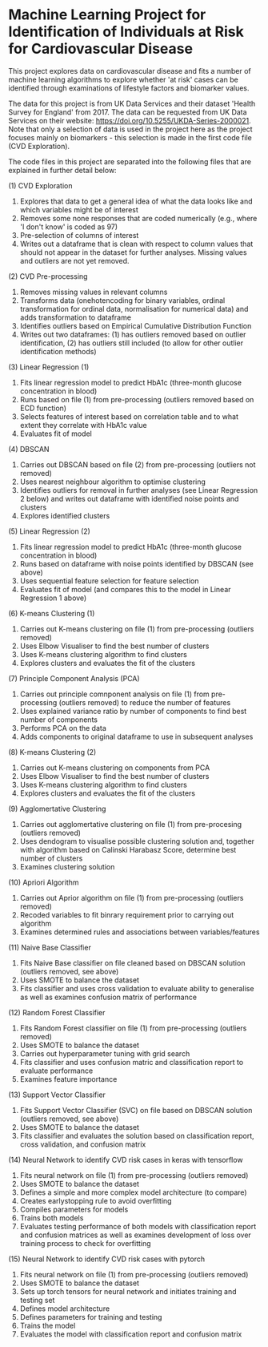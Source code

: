 # Machine Learning Project for Identification of Individuals at Risk for Cardiovascular Disease
This project explores data on cardiovascular disease and fits a number of machine learning algorithms to explore whether 'at risk' cases can be identified through examinations of lifestyle factors and biomarker values. 

The data for this project is from UK Data Services and their dataset 'Health Survey for England' from 2017. The data can be requested from UK Data Services on their website: https://doi.org/10.5255/UKDA-Series-2000021. Note that only a selection of data is used in the project here as the project focuses mainly on biomarkers - this selection is made in the first code file (CVD Exploration). 

The code files in this project are separated into the following files that are explained in further detail below:

(1) CVD Exploration
1. Explores that data to get a general idea of what the data looks like and which variables might be of interest
2. Removes some none responses that are coded numerically (e.g., where 'I don't know' is coded as 97)
3. Pre-selection of columns of interest
4. Writes out a dataframe that is clean with respect to column values that should not appear in the dataset for further analyses. Missing values and outliers are not yet removed.

(2) CVD Pre-processing
1. Removes missing values in relevant columns
2. Transforms data (onehotencoding for binary variables, ordinal transformation for ordinal data, normalisation for numerical data) and adds transformation to dataframe
3. Identifies outliers based on Empirical Cumulative Distribution Function
4. Writes out two dataframes: (1) has outliers removed based on outlier identification, (2) has outliers still included (to allow for other outlier identification methods)

(3) Linear Regression (1)
1. Fits linear regression model to predict HbA1c (three-month glucose concentration in blood)
2. Runs based on file (1) from pre-processing (outliers removed based on ECD function)
3. Selects features of interest based on correlation table and to what extent they correlate with HbA1c value
4. Evaluates fit of model

(4) DBSCAN
1. Carries out DBSCAN based on file (2) from pre-processing (outliers not removed)
2. Uses nearest neighbour algorithm to optimise clustering
3. Identifies outliers for removal in further analyses (see Linear Regression 2 below) and writes out dataframe with identified noise points and clusters
4. Explores identified clusters

(5) Linear Regression (2)
1. Fits linear regression model to predict HbA1c (three-month glucose concentration in blood)
2. Runs based on dataframe with noise points identified by DBSCAN (see above)
3. Uses sequential feature selection for feature selection
4. Evaluates fit of model (and compares this to the model in Linear Regression 1 above)

(6) K-means Clustering (1)
1. Carries out K-means clustering on file (1) from pre-processing (outliers removed)
2. Uses Elbow Visualiser to find the best number of clusters
3. Uses K-means clustering algorithm to find clusters
4. Explores clusters and evaluates the fit of the clusters

(7) Principle Component Analysis (PCA)
1. Carries out principle comnponent analysis on file (1) from pre-processing (outliers removed) to reduce the number of features
2. Uses explained variance ratio by number of components to find best number of components
3. Performs PCA on the data
4. Adds components to original dataframe to use in subsequent analyses

(8) K-means Clustering (2)
1. Carries out K-means clustering on components from PCA
2. Uses Elbow Visualiser to find the best number of clusters
3. Uses K-means clustering algorithm to find clusters
4. Explores clusters and evaluates the fit of the clusters

(9) Agglomertative Clustering
1. Carries out agglomertative clustering on file (1) from pre-procesing (outliers removed)
2. Uses dendogram to visualise possible clustering solution and, together with algorithm based on Calinski Harabasz Score, determine best number of clusters
3. Examines clustering solution 

(10) Apriori Algorithm
1. Carries out Aprior algorithm on file (1) from pre-processing (outliers removed)
2. Recoded variables to fit binrary requirement prior to carrying out algorithm
3. Examines determined rules and associations between variables/features

(11) Naive Base Classifier
1. Fits Naive Base classifier on file cleaned based on DBSCAN solution (outliers removed, see above)
2. Uses SMOTE to balance the dataset
3. Fits classifier and uses cross validation to evaluate ability to generalise as well as examines confusion matrix of performance

(12) Random Forest Classifier
1. Fits Random Forest classifier on file (1) from pre-processing (outliers removed)
2. Uses SMOTE to balance the dataset
3. Carries out hyperparameter tuning with grid search
4. Fits classifier and uses confusion matric and classification report to evaluate performance
5. Examines feature importance 

(13) Support Vector Classifier
1. Fits Support Vector Classifier (SVC) on file based on DBSCAN solution (outliers removed, see above)
2. Uses SMOTE to balance the dataset
3. Fits classifier and evaluates the solution based on classification report, cross validation, and confusion matrix

(14) Neural Network to identify CVD risk cases in keras with tensorflow
1. Fits neural network on file (1) from pre-processing (outliers removed)
2. Uses SMOTE to balance the dataset
3. Defines a simple and more complex model architecture (to compare)
4. Creates earlystopping rule to avoid overfitting
5. Compiles parameters for models
6. Trains both models
7. Evaluates testing performance of both models with classification report and confusion matrices as well as examines development of loss over training process to check for overfitting

(15) Neural Network to identify CVD risk cases with pytorch
1. Fits neural network on file (1) from pre-processing (outliers removed)
2. Uses SMOTE to balance the dataset
3. Sets up torch tensors for neural network and initiates training and testing set
4. Defines model architecture
5. Defines parameters for training and testing
6. Trains the model
7. Evaluates the model with classification report and confusion matrix
